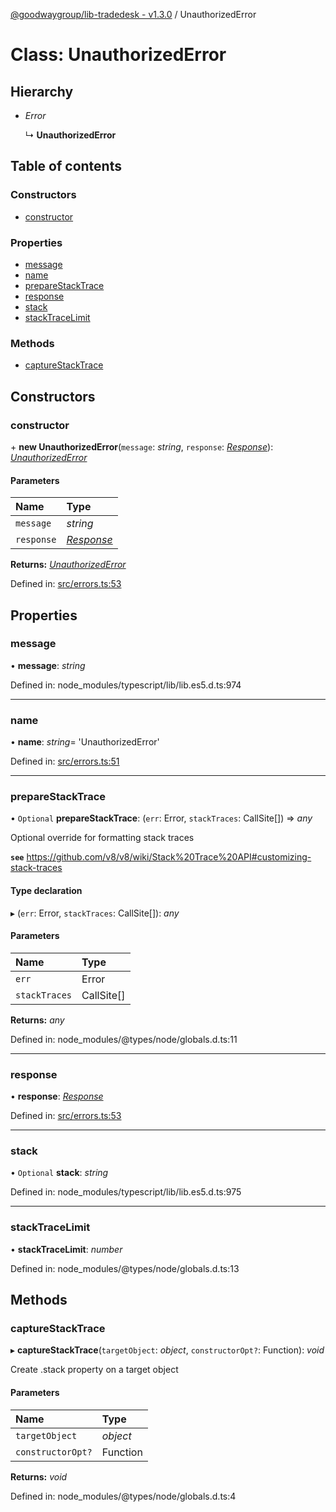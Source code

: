 [@goodwaygroup/lib-tradedesk - v1.3.0](../README.md) / UnauthorizedError

# Class: UnauthorizedError

## Hierarchy

- *Error*

  ↳ **UnauthorizedError**

## Table of contents

### Constructors

- [constructor](unauthorizederror.md#constructor)

### Properties

- [message](unauthorizederror.md#message)
- [name](unauthorizederror.md#name)
- [prepareStackTrace](unauthorizederror.md#preparestacktrace)
- [response](unauthorizederror.md#response)
- [stack](unauthorizederror.md#stack)
- [stackTraceLimit](unauthorizederror.md#stacktracelimit)

### Methods

- [captureStackTrace](unauthorizederror.md#capturestacktrace)

## Constructors

### constructor

\+ **new UnauthorizedError**(`message`: *string*, `response`: [*Response*](response.md)): [*UnauthorizedError*](unauthorizederror.md)

#### Parameters

| Name | Type |
| :------ | :------ |
| `message` | *string* |
| `response` | [*Response*](response.md) |

**Returns:** [*UnauthorizedError*](unauthorizederror.md)

Defined in: [src/errors.ts:53](https://github.com/GoodwayGroup/lib-tradedesk/blob/4f7584e/src/errors.ts#L53)

## Properties

### message

• **message**: *string*

Defined in: node_modules/typescript/lib/lib.es5.d.ts:974

___

### name

• **name**: *string*= 'UnauthorizedError'

Defined in: [src/errors.ts:51](https://github.com/GoodwayGroup/lib-tradedesk/blob/4f7584e/src/errors.ts#L51)

___

### prepareStackTrace

• `Optional` **prepareStackTrace**: (`err`: Error, `stackTraces`: CallSite[]) => *any*

Optional override for formatting stack traces

**`see`** https://github.com/v8/v8/wiki/Stack%20Trace%20API#customizing-stack-traces

#### Type declaration

▸ (`err`: Error, `stackTraces`: CallSite[]): *any*

#### Parameters

| Name | Type |
| :------ | :------ |
| `err` | Error |
| `stackTraces` | CallSite[] |

**Returns:** *any*

Defined in: node_modules/@types/node/globals.d.ts:11

___

### response

• **response**: [*Response*](response.md)

Defined in: [src/errors.ts:53](https://github.com/GoodwayGroup/lib-tradedesk/blob/4f7584e/src/errors.ts#L53)

___

### stack

• `Optional` **stack**: *string*

Defined in: node_modules/typescript/lib/lib.es5.d.ts:975

___

### stackTraceLimit

• **stackTraceLimit**: *number*

Defined in: node_modules/@types/node/globals.d.ts:13

## Methods

### captureStackTrace

▸ **captureStackTrace**(`targetObject`: *object*, `constructorOpt?`: Function): *void*

Create .stack property on a target object

#### Parameters

| Name | Type |
| :------ | :------ |
| `targetObject` | *object* |
| `constructorOpt?` | Function |

**Returns:** *void*

Defined in: node_modules/@types/node/globals.d.ts:4

